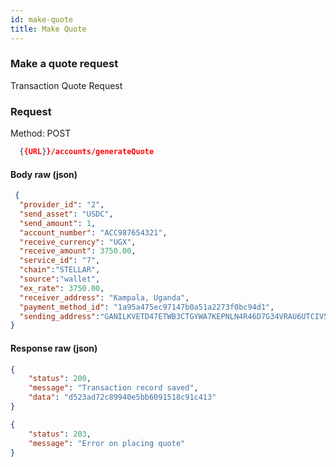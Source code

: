 ```yaml
---
id: make-quote
title: Make Quote
---
```


### Make a quote request
Transaction Quote Request

### Request
Method: POST
```json
  {{URL}}/accounts/generateQuote
```
#### Body raw (json)
```json
 {
  "provider_id": "2",
  "send_asset": "USDC",
  "send_amount": 1,
  "account_number": "ACC987654321",
  "receive_currency": "UGX",
  "receive_amount": 3750.00,
  "service_id": "7",
  "chain":"STELLAR",  
  "source":"wallet",
  "ex_rate": 3750.00,
  "receiver_address": "Kampala, Uganda",
  "payment_method_id": "1a95a475ec97147b0a51a2273f0bc94d1",
  "sending_address":"GANILKVETD47ETWB3CTGYWA7KEPNLN4R46D7G34VRAU6UTCIV5KEWOJF"
}
```

#### Response raw (json)
```json
{
    "status": 200,
    "message": "Transaction record saved",
    "data": "d523ad72c89940e5bb6091518c91c413"
}
```
```json
{
    "status": 203,
    "message": "Error on placing quote"
}
```

